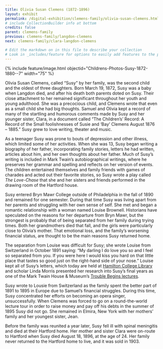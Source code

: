 ```yaml
---
title: Olivia Susan Clemens (1872-1896)
layout: exhibit
permalink: /digital-exhibition/clemens-family/olivia-susan-clemens.html
# include CollectionBuilder info at bottom
credits: false
parent: clemens-family
previous: clemens-family/langdon-clemens
next: clemens-family/clara-langdon-clemens

# Edit the markdown on in this file to describe your collection
# Look in _includes/feature for options to easily add features to the page
---
```


{% include feature/image.html objectid="Childrens-Photos-Susy-1872-1880--7" width="75" %}

Olivia Susan Clemens, called “Susy” by her family, was the second child and the oldest of three daughters. Born March 19, 1872, Susy was a baby when Langdon died, and after his death both parents doted on Susy. Their close attachment to her remained significant throughout her youth and young adulthood. She was a precocious child, and Clemens wrote that even as a small child she had big thoughts. Samuel and Olivia kept a record of many of the startling and humorous comments made by Susy and her younger sister, Clara, in a document called “The Children’s’ Record: A Record of the Small foolishnesses of Susie and ‘Bay’ Clemens August 1876 – 1885.” Susy grew to love writing, theater and music.

As a teenager Susy was prone to bouts of depression and other illness, which limited some of her activities. When she was 13, Susy began writing a biography of her father, incorporating family stories, letters he had written, articles about him, and her own thoughts about her father. Much of Susy’s writing is included in Mark Twain’s autobiographical writings, where he preserves her grammar and spelling and reflects on her version of events. The children entertained themselves and family friends with games of charades and acted out their favorite stories, so Susy wrote a play called _The Love-Chase_ that she and her sisters and friends performed in the drawing room of the Hartford house.

Susy entered Bryn Mawr College outside of Philadelphia in the fall of 1890 and remained for one semester. During that time Susy was living apart from her parents and struggling with her own sense of self. She met and began a romantic relationship with a woman named Louise Brownell. Historians have speculated on the reasons for her departure from Bryn Mawr, but the strongest is probably that of being separated from her family during trying times. Both her grandmothers died that fall, and the girls were particularly close to Olivia’s mother. That emotional loss, and the family’s worsening financial status, are thought to be the main reasons Susy returned home. 

The separation from Louise was difficult for Susy; she wrote Louise from Switzerland in October 1891 saying: “My darling I do love you so and I feel so separated from you. If you were here I would kiss you hard on that little place that tastes so good just on the right-hand side of your nose.” Louise kept all of Susy’s letters, which today are held at <a href="https://litsdigital.hamilton.edu/collections/susy-clemens"> Hamilton College Library</a> and scholar Linda Morris presented her research into Susy’s final years as one of the Mark Twain House & Museum’s <a href="https://www.youtube.com/watch?v=AofyesfvQ2Q&feature=youtu.be/"> Trouble Begins lectures</a>.

 Susy wrote to Lousie from Switzerland as the family spent the better part of 1891 to 1895 in Europe due to Samuel’s financial struggles. During this time, Susy concentrated her efforts on becoming an opera singer, unsuccessfully. When Clemens was forced to go on a round-the-world lecture tour in order to raise money and pay off his debts in the summer of 1895 Susy did not go. She remained in Elmira, New York with her mothers’ family and her youngest sister, Jean.
 
Before the family was reunited a year later, Susy fell ill with spinal meningitis and died at their Hartford home. Her mother and sister Clara were on-route to Hartford when Susy died August 18, 1896, at the age of 24. Her family never returned to the Hartford home to live, and it was sold in 1903. 
